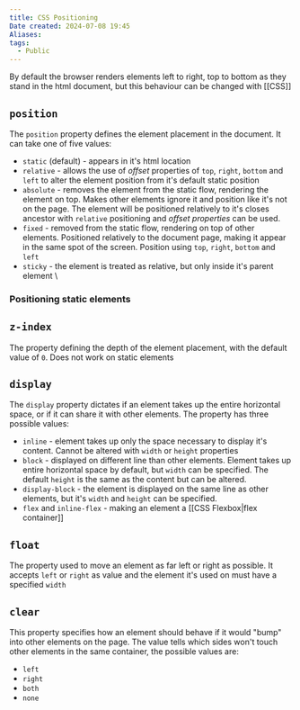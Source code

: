 ```yaml
---
title: CSS Positioning
Date created: 2024-07-08 19:45
Aliases:
tags: 
  - Public
---
```


By default the browser renders elements left to right, top to bottom as they stand in the html document, but this behaviour can be changed with [[CSS]] 

## `position`

The `position` property defines the element placement in the document. It can take one of five values:

- `static` (default) - appears in it's  html location
- `relative` - allows the use of *offset* properties of `top`, `right`, `bottom` and `left` to alter the element position from it's default static position
- `absolute` - removes the element from the static flow, rendering the element on top. Makes other elements ignore it and position like it's not on the page. The element will be positioned relatively to it's closes ancestor with `relative` positioning and *offset properties* can be used.
- `fixed` - removed from the static flow, rendering on top of other elements. Positioned relatively to the document page, making it appear in the same spot of the screen. Position using `top`, `right`, `bottom` and `left`
- `sticky` - the element is treated as relative, but only inside it's parent element
\
### Positioning static elements


## `z-index`

The property defining the depth of the element placement, with the default value of `0`. Does not work on static elements

## `display`

The `display` property dictates if an element takes up the entire horizontal space, or if it can share it with other elements. The property has three possible values: 

- `inline` - element takes up only the space necessary to display it's content. Cannot be altered with `width` or `height` properties
- `block` - displayed on different line than other elements. Element takes up entire horizontal space by default, but `width` can be specified. The default `height` is the same as the content but can be altered.
- `display-block` - the element is displayed on the same line as other elements, but it's `width` and `height` can be specified.
- `flex` and `inline-flex` - making an element a [[CSS Flexbox|flex container]] 

## `float`

The property used to move an element as far left or right as possible. It accepts `left` or `right` as value and the element it's used on must have a specified `width`

## `clear`

This property specifies how an element should behave if it would "bump" into other elements on the page. The value tells which sides won't touch other elements in the same container, the possible values are: 
- `left`
- `right`
- `both`
- `none`